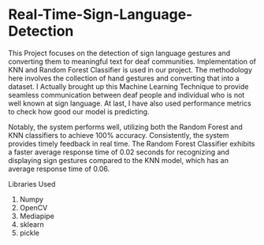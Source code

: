 # Real-Time-Sign-Language-Detection

This Project focuses on the detection of sign language gestures and converting them to meaningful text for deaf communities. Implementation of KNN and Random Forest Classifier is used in our project. The methodology here involves the collection of hand gestures and converting that into a dataset. I Actually brought up this Machine Learning Technique to provide seamless communication between deaf people and individual who is not well known at sign language. At last, I have also used performance metrics to check how good our model is predicting.

Notably, the system performs well, utilizing both the Random Forest and KNN classifiers to achieve 100% accuracy. Consistently, the system provides timely feedback in real time. The Random Forest Classifier exhibits a faster average response time of 0.02 seconds for recognizing and displaying sign gestures compared to the KNN model, which has an average response time of 0.06.

Libraries Used
1. Numpy
2. OpenCV
3. Mediapipe
4. sklearn
5. pickle
